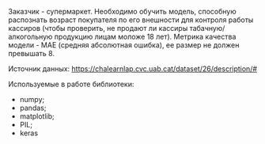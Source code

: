 Заказчик - супермаркет. Необходимо обучить модель, способную распознать возраст покупателя по его внешности для контроля работы кассиров (чтобы проверить,
не продают ли кассиры табачную/алкогольную продукцию лицам моложе 18 лет). Метрика качества модели - MAE (средняя абсолютная ошибка), ее размер не должен превышать 8.

Источник данных: https://chalearnlap.cvc.uab.cat/dataset/26/description/#

Используемые в работе библиотеки:
- numpy;
- pandas;
- matplotlib;
- PIL;
- keras
